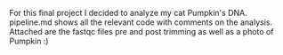 For this final project I decided to analyze my cat Pumpkin's DNA. 
pipeline.md shows all the relevant code with comments on the analysis.
Attached are the fastqc files pre and post trimming as well as a photo of Pumpkin :)
